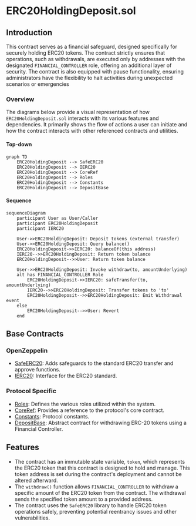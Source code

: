 # ERC20HoldingDeposit.sol

## Introduction
This contract serves as a financial safeguard, designed specifically for securely holding ERC20 tokens. The contract strictly ensures that operations, such as withdrawals, are executed only by addresses with the designated `FINANCIAL_CONTROLLER` role, offering an additional layer of security. The contract is also equipped with pause functionality, ensuring administrators have the flexibility to halt activities during unexpected scenarios or emergencies

### Overview
The diagrams below provide a visual representation of how `ERC20HoldingDeposit.sol` interacts with its various features and dependencies. It primarily shows the flow of actions a user can initiate and how the contract interacts with other referenced contracts and utilities.

#### Top-down
```mermaid
graph TD
    ERC20HoldingDeposit --> SafeERC20
    ERC20HoldingDeposit --> IERC20
    ERC20HoldingDeposit --> CoreRef
    ERC20HoldingDeposit --> Roles
    ERC20HoldingDeposit --> Constants
    ERC20HoldingDeposit --> DepositBase
```
#### Sequence
```mermaid
sequenceDiagram
    participant User as User/Caller
    participant ERC20HoldingDeposit
    participant IERC20

    User->>ERC20HoldingDeposit: Deposit tokens (external transfer)
    User->>ERC20HoldingDeposit: Query balance()
    ERC20HoldingDeposit->>IERC20: balanceOf(this address)
    IERC20-->>ERC20HoldingDeposit: Return token balance
    ERC20HoldingDeposit-->>User: Return token balance
    
    User->>ERC20HoldingDeposit: Invoke withdraw(to, amountUnderlying)
    alt has FINANCIAL_CONTROLLER Role
        ERC20HoldingDeposit->>IERC20: safeTransfer(to, amountUnderlying)
        IERC20-->>ERC20HoldingDeposit: Transfer tokens to 'to'
        ERC20HoldingDeposit-->>ERC20HoldingDeposit: Emit Withdrawal event
    else
        ERC20HoldingDeposit-->>User: Revert
    end 
```

## Base Contracts
### OpenZeppelin
- [SafeERC20](https://github.com/OpenZeppelin/openzeppelin-contracts/blob/master/contracts/token/ERC20/utils/SafeERC20.sol): Adds safeguards to the standard ERC20 transfer and approve functions.
- [IERC20](https://github.com/OpenZeppelin/openzeppelin-contracts/blob/master/contracts/token/ERC20/IERC20.sol): Interface for the ERC20 standard.
### Protocol Specific
- [Roles](https://github.com/ZTX-Foundation/tuxedo/blob/develop/src/core/Roles.sol): Defines the various roles utilized within the system.
- [CoreRef](https://github.com/ZTX-Foundation/tuxedo/blob/develop/src/refs/CoreRef.sol): Provides a reference to the protocol's core contract.
- [Constants](https://github.com/ZTX-Foundation/tuxedo/blob/develop/src/Constants.sol): Protocol constants.
- [DepositBase](https://github.com/ZTX-Foundation/tuxedo/blob/develop/src/finance/DepositBase.sol): Abstract contract for withdrawing ERC-20 tokens using a Financial Controller.

## Features
- The contract has an immutable state variable, `token`, which represents the ERC20 token that this contract is designed to hold and manage. This token address is set during the contract's deployment and cannot be altered afterward.
- The `withdraw()` function allows `FINANCIAL_CONTROLLER` to withdraw a specific amount of the ERC20 token from the contract. The withdrawal sends the specified token amount to a provided address.
- The contract uses the `SafeERC20` library to handle ERC20 token operations safely, preventing potential reentrancy issues and other vulnerabilities.

